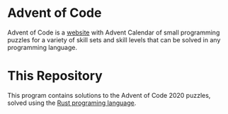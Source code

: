 # Advent of Code

Advent of Code is a [website](https://adventofcode.com) with Advent Calendar of small programming puzzles for a
variety of skill sets and skill levels that can be solved in any programming language.

# This Repository

This program contains solutions to the Advent of Code 2020 puzzles, solved using
the [Rust programing language](https://www.rust-lang.org/en-US/).
